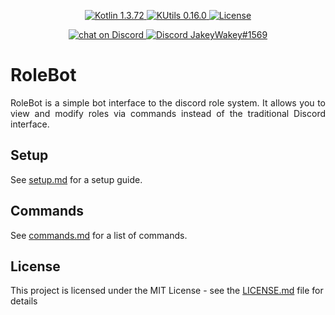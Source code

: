 <p align="center">
  <a href="https://kotlinlang.org/">
    <img src="https://img.shields.io/badge/Kotlin-1.3.70-blue.svg" alt="Kotlin 1.3.72">
  </a>
  <a href="https://gitlab.com/Aberrantfox/KUtils">
    <img src="https://img.shields.io/badge/KUtils-0.14.0-blue.svg" alt="KUtils 0.16.0">
  </a>
  <a href="LICENSE.md">
    <img src="https://img.shields.io/github/license/JakeJMattson/RoleBot.svg" alt="License">
  </a>
</p>

<p align="center">
  <a href="https://discord.gg/REZVVjA">
    <img src="https://img.shields.io/discord/453208597082406912?logo=discord" alt="chat on Discord">
  </a>
  <a href="https://discordapp.com/users/254786431656919051/">
    <img src="https://img.shields.io/badge/Me-JakeyWakey%231569-lightgrey.svg" alt="Discord JakeyWakey#1569">
  </a>
</p>

# RoleBot
<p align="justify">
RoleBot is a simple bot interface to the discord role system. 
It allows you to view and modify roles via commands instead of the traditional Discord interface.
</p>

## Setup
See [setup.md](setup.md) for a setup guide.

## Commands
See [commands.md](commands.md) for a list of commands.

## License
This project is licensed under the MIT License - see the [LICENSE.md](LICENSE.md) file for details
